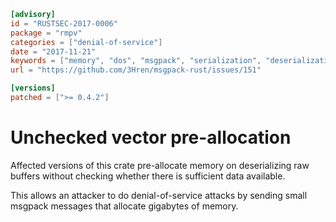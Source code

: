 ```toml
[advisory]
id = "RUSTSEC-2017-0006"
package = "rmpv"
categories = ["denial-of-service"]
date = "2017-11-21"
keywords = ["memory", "dos", "msgpack", "serialization", "deserialization"]
url = "https://github.com/3Hren/msgpack-rust/issues/151"

[versions]
patched = [">= 0.4.2"]
```

# Unchecked vector pre-allocation

Affected versions of this crate pre-allocate memory on deserializing raw
buffers without checking whether there is sufficient data available.

This allows an attacker to do denial-of-service attacks by sending small
msgpack messages that allocate gigabytes of memory.
